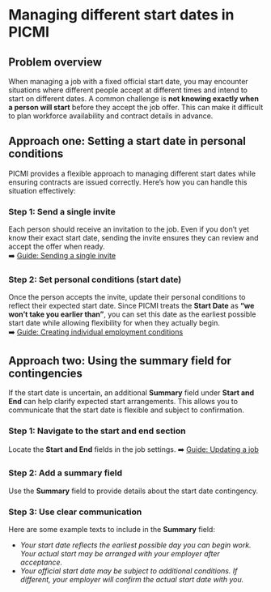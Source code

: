 # Managing different start dates in PICMI

## Problem overview
When managing a job with a fixed official start date, you may encounter situations where different people accept at different times and intend to start on different dates. A common challenge is **not knowing exactly when a person will start** before they accept the job offer. This can make it difficult to plan workforce availability and contract details in advance.

## Approach one: Setting a start date in personal conditions

PICMI provides a flexible approach to managing different start dates while ensuring contracts are issued correctly. Here’s how you can handle this situation effectively:

### Step 1: Send a single invite
Each person should receive an invitation to the job. Even if you don’t yet know their exact start date, sending the invite ensures they can review and accept the offer when ready.  
➡️ [Guide: Sending a single invite](../article/inviting-for-jobs.md#send-single-invite)

### Step 2: Set personal conditions (start date)
Once the person accepts the invite, update their personal conditions to reflect their expected start date. Since PICMI treats the **Start Date** as **“we won’t take you earlier than”**, you can set this date as the earliest possible start date while allowing flexibility for when they actually begin.  
➡️ [Guide: Creating individual employment conditions](../article/creating-individual-employment-conditions.md#change-personal-conditions)

## Approach two: Using the summary field for contingencies

If the start date is uncertain, an additional **Summary** field under **Start and End** can help clarify expected start arrangements. This allows you to communicate that the start date is flexible and subject to confirmation.

### Step 1: Navigate to the start and end section
Locate the **Start and End** fields in the job settings.
➡️ [Guide: Updating a job](../article/creating-a-job.md#updating-job-fields)

### Step 2: Add a summary field
Use the **Summary** field to provide details about the start date contingency.

### Step 3: Use clear communication
Here are some example texts to include in the **Summary** field:

- *Your start date reflects the earliest possible day you can begin work. Your actual start may be arranged with your employer after acceptance.*
- *Your official start date may be subject to additional conditions. If different, your employer will confirm the actual start date with you.*

